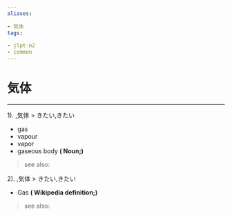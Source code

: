 ```yaml
---
aliases:
    
- 気体
tags:
    
- jlpt-n2
- common
---
```


# 気体
---
1).
,気体 > きたい,きたい

- gas
- vapour
- vapor
- gaseous body
**( Noun;)**
> see also: 
            
2).
,気体 > きたい,きたい

- Gas
**( Wikipedia definition;)**
> see also: 
            